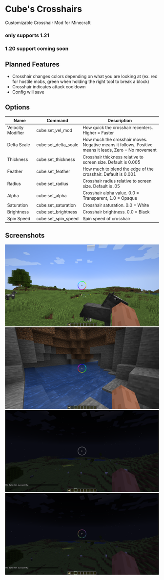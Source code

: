 # Cube's Crosshairs

Customizable Crosshair Mod for Minecraft

### only supports 1.21
### 1.20 support coming soon

## Planned Features

- Crosshair changes colors depending on what you are looking at (ex. red for hostile mobs, green when holding the right tool to break a block)
- Crosshair indicates attack cooldown
- Config will save

## Options

| Name              | Command              | Description                                                                                          |
|-------------------|----------------------|------------------------------------------------------------------------------------------------------| 
| Velocity Modifier | cube:set_vel_mod     | How quick the crosshair recenters. Higher = Faster                                                   |
| Delta Scale       | cube:set_delta_scale | How much the crosshair moves. Negative means it follows, Positive means it leads, Zero = No movement |
| Thickness         | cube:set_thickness   | Crosshair thickness relative to screen size. Default is 0.005                                        |
| Feather           | cube:set_feather     | How much to blend the edge of the crosshair. Default is 0.001                                        |
| Radius            | cube:set_radius      | Crosshair radius relative to screen size. Default is .05                                             |
| Alpha             | cube:set_alpha       | Crosshair alpha value. 0.0 = Transparent, 1.0 = Opaque                                               |
| Saturation        | cube:set_saturation  | Crosshair saturation. 0.0 = White                                                                    |
| Brightness        | cube:set_brightness  | Crosshair brightness. 0.0 = Black                                                                    |
| Spin Speed        | cube:set_spin_speed  | Spin speed of crosshair                                                                              |

## Screenshots

![Example 1](https://github.com/XtraCube/cubes-crosshairs/blob/master/examples/example1.png?raw=true)
![Example 2](https://github.com/XtraCube/cubes-crosshairs/blob/master/examples/example2.png?raw=true)
![Example 3](https://github.com/XtraCube/cubes-crosshairs/blob/master/examples/example3.png?raw=true)
![Example 4](https://github.com/XtraCube/cubes-crosshairs/blob/master/examples/example4.png?raw=true)

